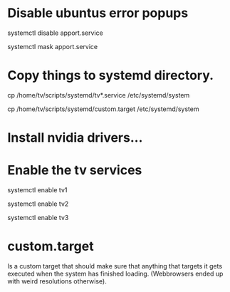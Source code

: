 # Disable ubuntus error popups
systemctl disable apport.service

systemctl mask apport.service

# Copy things to systemd directory.
cp /home/tv/scripts/systemd/tv*.service /etc/systemd/system

cp /home/tv/scripts/systemd/custom.target /etc/systemd/system

# Install nvidia drivers...
# Enable the tv services
systemctl enable tv1

systemctl enable tv2

systemctl enable tv3

# custom.target
Is a custom target that should make sure that anything that targets it gets executed when the system has finished loading. (Webbrowsers ended up with weird resolutions otherwise).
